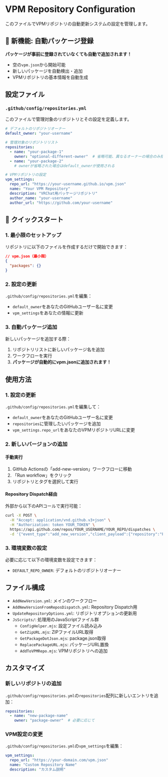 # VPM Repository Configuration

このファイルでVPMリポジトリの自動更新システムの設定を管理します。

## 🚀 新機能: 自動パッケージ登録

**パッケージが事前に登録されていなくても自動で追加されます！**

- 空の`vpm.json`から開始可能
- 新しいパッケージを自動検出・追加
- VPMリポジトリの基本情報を自動生成

## 設定ファイル

### `.github/config/repositories.yml`

このファイルで管理対象のリポジトリとその設定を定義します。

```yaml
# デフォルトのリポジトリオーナー
default_owner: "your-username"

# 管理対象のリポジトリリスト
repositories:
  - name: "your-package-1"
    owner: "optional-different-owner"  # 省略可能、異なるオーナーの場合のみ指定
  - name: "your-package-2"
    # ownerが省略された場合はdefault_ownerが使用される

# VPMリポジトリの設定
vpm_settings:
  repo_url: "https://your-username.github.io/vpm.json"
  name: "Your VPM Repository"
  description: "VRChat用パッケージリポジトリ"
  author_name: "your-username"
  author_url: "https://github.com/your-username"
```

## 🏁 クイックスタート

### 1. 最小限のセットアップ

リポジトリに以下のファイルを作成するだけで開始できます：

```json
// vpm.json（最小限）
{
  "packages": {}
}
```

### 2. 設定の更新

`.github/config/repositories.yml`を編集：
- `default_owner`をあなたのGitHubユーザー名に変更
- `vpm_settings`をあなたの情報に更新

### 3. 自動パッケージ追加

新しいパッケージを追加する際：
1. リポジトリリストに新しいパッケージ名を追加
2. ワークフローを実行
3. **パッケージが自動的にvpm.jsonに追加されます！**

## 使用方法

### 1. 設定の更新

`.github/config/repositories.yml`を編集して：
- `default_owner`をあなたのGitHubユーザー名に変更
- `repositories`に管理したいパッケージを追加
- `vpm_settings.repo_url`をあなたのVPMリポジトリURLに変更

### 2. 新しいバージョンの追加

#### 手動実行
1. GitHub Actionsの「add-new-version」ワークフローに移動
2. 「Run workflow」をクリック
3. リポジトリとタグを選択して実行

#### Repository Dispatch経由
外部から以下のAPIコールで実行可能：

```bash
curl -X POST \
  -H "Accept: application/vnd.github.v3+json" \
  -H "Authorization: token YOUR_TOKEN" \
  https://api.github.com/repos/YOUR_USERNAME/YOUR_REPO/dispatches \
  -d '{"event_type":"add_new_version","client_payload":{"repository":"PACKAGE_NAME","tag":"v1.0.0"}}'
```

### 3. 環境変数の設定

必要に応じて以下の環境変数を設定できます：

- `DEFAULT_REPO_OWNER`: デフォルトのリポジトリオーナー

## ファイル構成

- `AddNewVersion.yml`: メインのワークフロー
- `AddNewVersionFromReposDispatch.yml`: Repository Dispatch用
- `UpdateRepositoryOptions.yml`: リポジトリオプションの更新用
- `JsScripts/`: 処理用のJavaScriptファイル群
  - `ConfigHelper.mjs`: 設定ファイル読み込み
  - `GetZipURL.mjs`: ZIPファイルURL取得
  - `GetPackageDotJson.mjs`: package.json取得
  - `ReplacePackageURL.mjs`: パッケージURL置換
  - `AddToVPMRepo.mjs`: VPMリポジトリへの追加

## カスタマイズ

### 新しいリポジトリの追加

`.github/config/repositories.yml`の`repositories`配列に新しいエントリを追加：

```yaml
repositories:
  - name: "new-package-name"
    owner: "package-owner"  # 必要に応じて
```

### VPM設定の変更

`.github/config/repositories.yml`の`vpm_settings`を編集：

```yaml
vpm_settings:
  repo_url: "https://your-domain.com/vpm.json"
  name: "Custom Repository Name"
  description: "カスタム説明"
```
